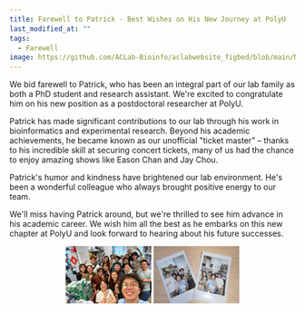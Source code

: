```yaml
---
title: Farewell to Patrick - Best Wishes on His New Journey at PolyU
last_modified_at: ""
tags: 
  - Farewell
image: https://github.com/ACLab-Bioinfo/aclabwebsite_figbed/blob/main/News/2025/farewellP-1.jpg?raw=true
---
```


We bid farewell to Patrick, who has been an integral part of our lab family as both a PhD student and research assistant. We're excited to congratulate him on his new position as a postdoctoral researcher at PolyU.

Patrick has made significant contributions to our lab through his work in bioinformatics and experimental research. Beyond his academic achievements, he became known as our unofficial "ticket master" – thanks to his incredible skill at securing concert tickets, many of us had the chance to enjoy amazing shows like Eason Chan and Jay Chou.

Patrick's humor and kindness have brightened our lab environment. He's been a wonderful colleague who always brought positive energy to our team.

We'll miss having Patrick around, but we're thrilled to see him advance in his academic career. We wish him all the best as he embarks on this new chapter at PolyU and look forward to hearing about his future successes.

<p align="center" width="60%">
    <img width="30%" src="https://github.com/ACLab-Bioinfo/aclabwebsite_figbed/blob/main/News/2025/farewellP-2.JPG?raw=true">
    <img width="30%" src="https://github.com/ACLab-Bioinfo/aclabwebsite_figbed/blob/main/News/2025/farewellP-1.jpg?raw=true">
</p>

